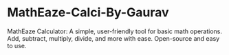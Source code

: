 # MathEaze-Calci-By-Gaurav
MathEaze Calculator: A simple, user-friendly tool for basic math operations. Add, subtract, multiply, divide, and more with ease. Open-source and easy to use.

